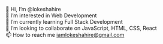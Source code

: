 👋 Hi, I’m @lokeshahire <br>
👀 I’m interested in Web Development <br>
🌱 I’m currently learning Full Stack Development <br>
💞️ I’m looking to collaborate on JavaScript, HTML, CSS, React  <br>
📫 How to reach me iamlokeshahire@gmail.com <br>
